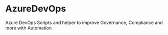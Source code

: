 # AzureDevOps
Azure DevOps Scripts and helper to improve Governance, Compliance and more with Automation
